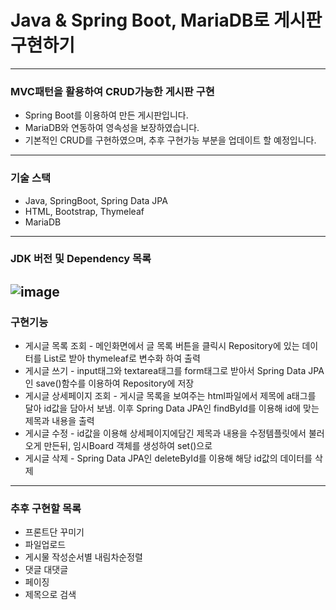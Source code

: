 # Java & Spring Boot, MariaDB로 게시판 구현하기
----
### MVC패턴을 활용하여 CRUD가능한 게시판 구현
- Spring Boot를 이용하여 만든 게시판입니다.
- MariaDB와 연동하여 영속성을 보장하였습니다.
- 기본적인 CRUD를 구현하였으며, 추후 구현가능 부분을 업데이트 할 예정입니다.
----
### 기술 스택
- Java, SpringBoot, Spring Data JPA
- HTML, Bootstrap, Thymeleaf
- MariaDB
----
### JDK 버전 및 Dependency 목록
![image](https://user-images.githubusercontent.com/120121817/213285772-d8bc436b-95e0-476e-938d-c755b1b04c47.png)
----
### 구현기능
- 게시글 목록 조회 - 메인화면에서 글 목록 버튼을 클릭시 Repository에 있는 데이터를 List로 받아 thymeleaf로 변수화 하여 출력
- 게시글 쓰기 - input태그와 textarea태그를 form태그로 받아서 Spring Data JPA인 save()함수를 이용하여 Repository에 저장
- 게시글 상세페이지 조회 - 게시글 목록을 보여주는 html파일에서 제목에 a태그를 달아 id값을 담아서 보냄. 이후 Spring Data JPA인 findById를 이용해 id에 맞는 제목과 내용을 출력
- 게시글 수정 - id값을 이용해 상세페이지에담긴 제목과 내용을 수정템플릿에서 불러오게 만든뒤, 임시Board 객체를 생성하여 set()으로 
- 게시글 삭제 - Spring Data JPA인 deleteById를 이용해 해당 id값의 데이터를 삭제
----
### 추후 구현할 목록
- 프론트단 꾸미기
- 파일업로드
- 게시물 작성순서별 내림차순정렬
- 댓글 대댓글
- 페이징
- 제목으로 검색
